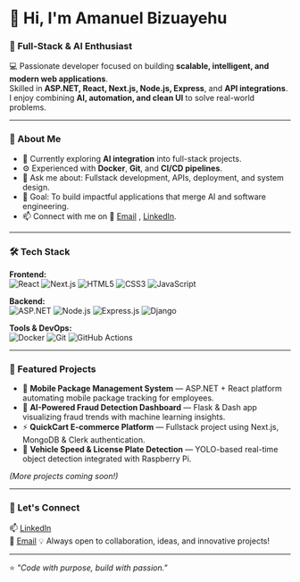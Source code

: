 # 👋 Hi, I'm Amanuel Bizuayehu  

### 🚀 Full-Stack & AI Enthusiast  
💻 Passionate developer focused on building **scalable, intelligent, and modern web applications**.  
Skilled in **ASP.NET, React, Next.js, Node.js, Express**, and **API integrations**.  
I enjoy combining **AI, automation, and clean UI** to solve real-world problems.  

---

### 🧠 About Me
- 🌱 Currently exploring **AI integration** into full-stack projects.  
- ⚙️ Experienced with **Docker**, **Git**, and **CI/CD pipelines**.  
- 💬 Ask me about: Fullstack development, APIs, deployment, and system design.  
- 🎯 Goal: To build impactful applications that merge AI and software engineering.  
- 📫 Connect with me on 📩 [Email](mailto:amanuelbizuayehu123@gmail.com) , [LinkedIn](https://www.linkedin.com/in/amanuel-bizuayehu-1b6240241/).  

---

### 🛠️ Tech Stack

**Frontend:**  
![React](https://img.shields.io/badge/React-20232A?style=for-the-badge&logo=react&logoColor=61DAFB)
![Next.js](https://img.shields.io/badge/Next.js-black?style=for-the-badge&logo=next.js)
![HTML5](https://img.shields.io/badge/HTML5-E34F26?style=for-the-badge&logo=html5&logoColor=white)
![CSS3](https://img.shields.io/badge/CSS3-1572B6?style=for-the-badge&logo=css3&logoColor=white)
![JavaScript](https://img.shields.io/badge/JavaScript-F7DF1E?style=for-the-badge&logo=javascript&logoColor=black)

**Backend:**  
![ASP.NET](https://img.shields.io/badge/ASP.NET-512BD4?style=for-the-badge&logo=dotnet&logoColor=white)
![Node.js](https://img.shields.io/badge/Node.js-339933?style=for-the-badge&logo=nodedotjs&logoColor=white)
![Express.js](https://img.shields.io/badge/Express.js-000000?style=for-the-badge&logo=express&logoColor=white)
![Django](https://img.shields.io/badge/Django-092E20?style=for-the-badge&logo=django&logoColor=white)


**Tools & DevOps:**  
![Docker](https://img.shields.io/badge/Docker-2496ED?style=for-the-badge&logo=docker&logoColor=white)
![Git](https://img.shields.io/badge/Git-F05033?style=for-the-badge&logo=git&logoColor=white)
![GitHub Actions](https://img.shields.io/badge/GitHub%20Actions-2088FF?style=for-the-badge&logo=github-actions&logoColor=white)

---

### 📂 Featured Projects
- 🚧 **Mobile Package Management System** — ASP.NET + React platform automating mobile package tracking for employees.  
- 🧠 **AI-Powered Fraud Detection Dashboard** — Flask & Dash app visualizing fraud trends with machine learning insights.  
- ⚡ **QuickCart E-commerce Platform** — Fullstack project using Next.js, MongoDB & Clerk authentication.  
- 📸 **Vehicle Speed & License Plate Detection** — YOLO-based real-time object detection integrated with Raspberry Pi.  

*(More projects coming soon!)*  

---
<!--
### 📊 GitHub Stats
<div align="center">
  
![Amanuel's GitHub stats](https://github-readme-stats.vercel.app/api?username=AmanuelBizuayehu&show_icons=true&theme=radical)  
![Top Langs](https://github-readme-stats.vercel.app/api/top-langs/?username=AmanuelBizuayehu&layout=compact&theme=radical)  
![GitHub Streak](https://streak-stats.demolab.com/?user=AmanuelBizuayehu&theme=radical)

</div>

---
-->

### 💬 Let's Connect
📫 [LinkedIn](https://www.linkedin.com/in/amanuel-bizuayehu-1b6240241/)  
📩 [Email](mailto:amanuelbizuayehu123@gmail.com) 
💡 Always open to collaboration, ideas, and innovative projects!  

---

⭐️ *"Code with purpose, build with passion."*  
